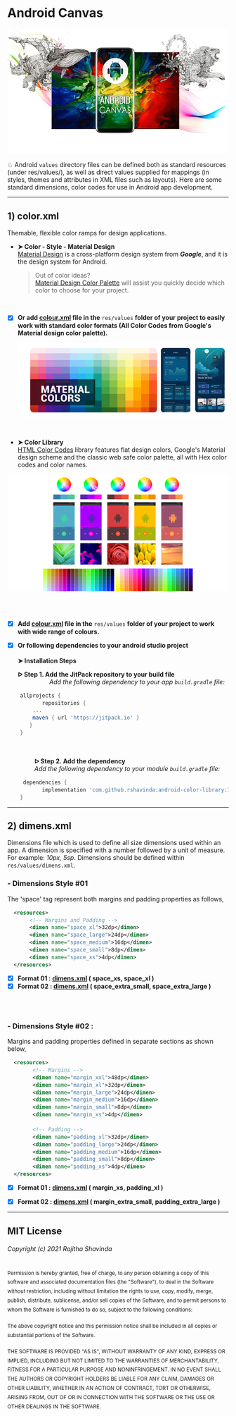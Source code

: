 # Android Canvas
![alt text](https://github.com/rshavinda/android-canvas/blob/main/Images/canvas_cover.png)

♘ Android `values` directory files can be defined both as standard resources (under res/values/), as well as direct values supplied for mappings (in styles, themes and attributes in XML files such as layouts). Here are some standard dimensions, color codes for use in Android app development. 

---
## 1) color.xml
Themable, flexible color ramps for design applications.
   - **➤ Color - Style - Material Design** <br/>
   [Material Design](https://material.io/) is a cross-platform design system from ***Google***, and it is the design system for Android.
     > Out of color ideas?   <br/>
     > [Material Design Color Palette](https://material.io/resources/color/) will assist you quickly decide which color to choose for your project. 
       <br/>
   - [x] **Or add [colour.xml](https://github.com/rshavinda/android-canvas/blob/main/Color/Material%20Design/color.xml) file in the** `res/values` **folder of your project to easily work with standard color formats (All Color Codes from Google's Material design color palette).**


      ![alt text](https://github.com/rshavinda/android-canvas/blob/main/Images/material_colours.png)
<br/>

   - **➤ Color Library** <br/>
   [HTML Color Codes](https://material.io/) library features flat design colors, Google's Material design scheme and the classic web safe color palette, all with Hex color codes and color names.
        <br/>

   ![alt text](https://github.com/rshavinda/android-canvas/blob/main/Images/html_colours.png)
   
   <br/> <br/>
   - [x] **Add [colour.xml](https://github.com/rshavinda/android-canvas/blob/main/Color/Color%20Library/color.xml) file in the** `res/values` **folder of your project to work with wide range of colours.**
     
   - [x] **Or following dependencies to your android studio project** <br/>
       <br/>
        **➤ Installation Steps** <br/>
	
       **ᐅ Step 1. Add the JitPack repository to your build file** <br/>
⠀⠀⠀⠀⠀⠀⠀*Add the following dependency to your app `build.gradle` file:*

```groovy
	allprojects {
    	   repositories {
		...
		maven { url 'https://jitpack.io' }
   	   }
	}
``` 
 <br/> <br/>
⠀⠀⠀⠀⠀⠀**ᐅ Step 2. Add the dependency** <br/>
⠀⠀⠀⠀⠀⠀*Add the following dependency to your module `build.gradle` file:*
```groovy
 	 dependencies {
    	   implementation 'com.github.rshavinda:android-color-library:1.0.0'
  	}
```
---
## 2) dimens.xml
Dimensions file which is used to define all size dimensions used within an app. A dimension is specified with a number followed by a unit of measure. For example: *10px, 5sp*. Dimensions should be defined within `res/values/dimens.xml`.

   ### - Dimensions Style #01
 The 'space' tag represent both margins and padding properties as follows,
```xml
  <resources>
       <!-- Margins and Padding -->
       <dimen name="space_xl">32dp</dimen>
       <dimen name="space_large">24dp</dimen>
       <dimen name="space_medium">16dp</dimen> 
       <dimen name="space_small">8dp</dimen>
       <dimen name="space_xs">4dp</dimen>
  </resources>
```
   - [x] **Format 01 : [dimens.xml](https://github.com/rshavinda/android-canvas/blob/main/Dimensions/Style1/Format1/dimens.xml) ( space_xs, space_xl )** <br/>
   - [x] **Format 02 : [dimens.xml](https://github.com/rshavinda/android-canvas/blob/main/Dimensions/Style1/Format2/dimens.xml) ( space_extra_small, space_extra_large )**
<br/>
<br/>

 ### - Dimensions Style #02 :
 Margins and padding properties defined in separate sections as shown below,
```xml
  <resources>
        <!-- Margins -->
        <dimen name="margin_xxl">48dp</dimen>
        <dimen name="margin_xl">32dp</dimen>
        <dimen name="margin_large">24dp</dimen>
        <dimen name="margin_medium">16dp</dimen> 
        <dimen name="margin_small">8dp</dimen>
        <dimen name="margin_xs">4dp</dimen>

        <!-- Padding -->
        <dimen name="padding_xl">32dp</dimen>
        <dimen name="padding_large">24dp</dimen>
        <dimen name="padding_medium">16dp</dimen>
        <dimen name="padding_small">8dp</dimen>
        <dimen name="padding_xs">4dp</dimen>
  </resources>
```
   - [x] **Format 01 : [dimens.xml](https://github.com/rshavinda/android-canvas/blob/main/Dimensions/Style2/Format1/dimens.xml) ( margin_xs, padding_xl )** <br/>
   - [x] **Format 02 : [dimens.xml](https://github.com/rshavinda/android-canvas/blob/main/Dimensions/Style2/Format2/dimens.xml) ( margin_extra_small, padding_extra_large )**
        

---
## MIT License

###### Copyright (c) 2021 Rajitha Shavinda

<sub>Permission is hereby granted, free of charge, to any person obtaining a copy
of this software and associated documentation files (the "Software"), to deal
in the Software without restriction, including without limitation the rights
to use, copy, modify, merge, publish, distribute, sublicense, and/or sell
copies of the Software, and to permit persons to whom the Software is
furnished to do so, subject to the following conditions:<sub>

<sub>The above copyright notice and this permission notice shall be included in all
copies or substantial portions of the Software.<sub>

<sub>THE SOFTWARE IS PROVIDED "AS IS", WITHOUT WARRANTY OF ANY KIND, EXPRESS OR
IMPLIED, INCLUDING BUT NOT LIMITED TO THE WARRANTIES OF MERCHANTABILITY,
FITNESS FOR A PARTICULAR PURPOSE AND NONINFRINGEMENT. IN NO EVENT SHALL THE
AUTHORS OR COPYRIGHT HOLDERS BE LIABLE FOR ANY CLAIM, DAMAGES OR OTHER
LIABILITY, WHETHER IN AN ACTION OF CONTRACT, TORT OR OTHERWISE, ARISING FROM,
OUT OF OR IN CONNECTION WITH THE SOFTWARE OR THE USE OR OTHER DEALINGS IN THE
SOFTWARE.<sub>
